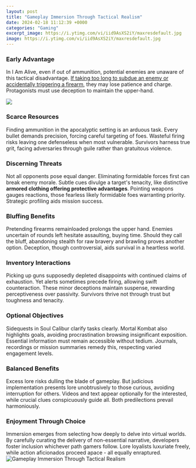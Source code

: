 ```yaml
---
layout: post
title: "Gameplay Immersion Through Tactical Realism"
date: 2024-02-18 11:12:39 +0000
categories: "Gaming"
excerpt_image: https://i.ytimg.com/vi/iid9AsXS2iY/maxresdefault.jpg
image: https://i.ytimg.com/vi/iid9AsXS2iY/maxresdefault.jpg
---
```


### Early Advantage  
In I Am Alive, even if out of ammunition, potential enemies are unaware of this tactical disadvantage. [If taking too long to subdue an enemy or accidentally triggering a firearm](https://store.fi.io.vn/womens-gardening-funny-1), they may lose patience and charge. Protagonists must use deception to maintain the upper-hand.

![](https://i.ytimg.com/vi/NNxqMEm2QGs/maxresdefault.jpg)
### Scarce Resources
Finding ammunition in the apocalyptic setting is an arduous task. Every bullet demands precision, forcing careful targeting of foes. Wasteful firing risks leaving one defenseless when most vulnerable. Survivors harness true grit, facing adversaries through guile rather than gratuitous violence.
### Discerning Threats
Not all opponents pose equal danger. Eliminating formidable forces first can break enemy morale. Subtle cues divulge a target's tenacity, like distinctive **armored clothing offering protective advantages**. Pointing weapons gauges reactions, those fearless likely formidable foes warranting priority. Strategic profiling aids mission success.  
### Bluffing Benefits   
Pretending firearms remainloaded prolongs the upper hand. Enemies uncertain of rounds left hesitate assaulting, buying time. Should they call the bluff, abandoning stealth for raw bravery and brawling proves another option. Deception, though controversial, aids survival in a heartless world.
### Inventory Interactions
Picking up guns supposedly depleted disappoints with continued claims of exhaustion. Yet alerts sometimes precede firing, allowing swift counteraction. These minor deceptions maintain suspense, rewarding perceptiveness over passivity. Survivors thrive not through trust but toughness and tenacity.
### Optional Objectives  
Sidequests in Soul Calibur clarify tasks clearly. Mortal Kombat also highlights goals, avoiding procrastination browsing insignificant exposition. Essential information must remain accessible without tedium. Journals, recordings or mission summaries remedy this, respecting varied engagement levels.
### Balanced Benefits
Excess lore risks dulling the blade of gameplay. But judicious implementation presents lore unobtrusively to those curious, avoiding interruption for others. Videos and text appear optionally for the interested, while crucial clues conspicuously guide all. Both predilections prevail harmoniously. 
### Enjoyment Through Choice  
Immersion emerges from selecting how deeply to delve into virtual worlds. By carefully curating the delivery of non-essential narrative, developers foster inclusion whichever path gamers follow. Lore loyalists luxuriate freely, while action aficionados proceed apace - all equally enraptured.
![Gameplay Immersion Through Tactical Realism](https://i.ytimg.com/vi/iid9AsXS2iY/maxresdefault.jpg)
